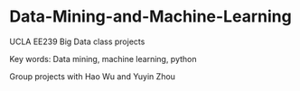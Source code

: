 # Data-Mining-and-Machine-Learning

UCLA EE239 Big Data class projects

Key words: Data mining, machine learning, python

Group projects with Hao Wu and Yuyin Zhou
